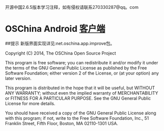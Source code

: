 开源中国2.6.5版本学习注释，如有侵权请联系270330287@qq。com


# OSChina Android [客户端](http://www.oschina.net/app/)

##提示
新版界面实现详见:net.oschina.app.improve包。


 Copyright (C) 2014, The OSChina Open Source Project

This program is free software; you can redistribute it and/or modify
it under the terms of the GNU General Public License as published by
the Free Software Foundation; either version 2 of the License, or
(at your option) any later version.

This program is distributed in the hope that it will be useful,
but WITHOUT ANY WARRANTY; without even the implied warranty of
MERCHANTABILITY or FITNESS FOR A PARTICULAR PURPOSE.  See the
GNU General Public License for more details.

You should have received a copy of the GNU General Public License along
with this program; if not, write to the Free Software Foundation, Inc.,
51 Franklin Street, Fifth Floor, Boston, MA 02110-1301 USA.

